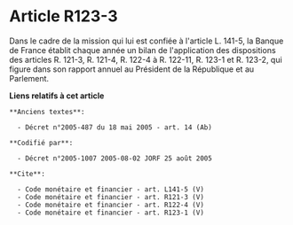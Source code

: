 # Article R123-3

Dans le cadre de la mission qui lui est confiée à l'article L. 141-5, la Banque de France établit chaque année un bilan de
l'application des dispositions des articles R. 121-3, R. 121-4, R. 122-4 à R. 122-11, R. 123-1 et R. 123-2, qui figure dans
son rapport annuel au Président de la République et au Parlement.

**Liens relatifs à cet article**

	**Anciens textes**:

	  - Décret n°2005-487 du 18 mai 2005 - art. 14 (Ab)

	**Codifié par**:

	  - Décret n°2005-1007 2005-08-02 JORF 25 août 2005

	**Cite**:

	  - Code monétaire et financier - art. L141-5 (V)
	  - Code monétaire et financier - art. R121-3 (V)
	  - Code monétaire et financier - art. R122-4 (V)
	  - Code monétaire et financier - art. R123-1 (V)
